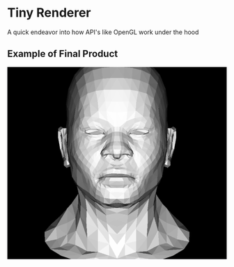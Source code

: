 
# Tiny Renderer  

A quick endeavor into how API's like OpenGL work under the hood

## Example of Final Product

![Example](https://github.com/brennengreen/TinyRenderer/blob/master/Example.png)
